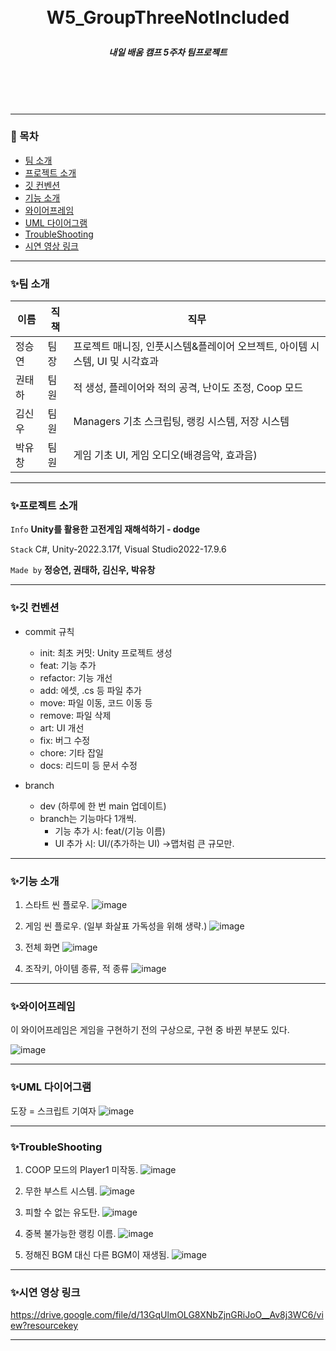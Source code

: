 <br/>
<br/>

# <p align="center"> **W5_GroupThreeNotIncluded**  </p>

##### <p align="center"> <b> 내일 배움 캠프 5주차 팀프로젝트 </b>

<br/>
<br/>

<br/>

---

### 📖 목차
+ [팀 소개](#팀-소개)
+ [프로젝트 소개](#프로젝트-소개)
+ [깃 컨벤션](#깃-컨벤션)
+ [기능 소개](#기능-소개)
+ [와이어프레임](#와이어프레임)
+ [UML 다이어그램](#UML-다이어그램)
+ [TroubleShooting](#TroubleShooting)
+ [시연 영상 링크](#시연-영상-링크)

---

### ✨팀 소개
| 이름   | 직책 | 직무 |
|--------|------|------|
| 정승연 | 팀장 | 프로젝트 매니징, 인풋시스템&플레이어 오브젝트, 아이템 시스템, UI 및 시각효과 |
| 권태하 | 팀원 | 적 생성, 플레이어와 적의 공격, 난이도 조정, Coop 모드 |
| 김신우 | 팀원 | Managers 기초 스크립팅, 랭킹 시스템, 저장 시스템 |
| 박유창 | 팀원 | 게임 기초 UI, 게임 오디오(배경음악, 효과음) |


---

### ✨프로젝트 소개

 `Info` **Unity를 활용한 고전게임 재해석하기 - dodge**

 `Stack` C#, Unity-2022.3.17f, Visual Studio2022-17.9.6   

 `Made by` **정승연, 권태하, 김신우, 박유창** 

---

### ✨깃 컨벤션

- commit 규칙
    - init: 최초 커밋: Unity 프로젝트 생성
    - feat: 기능 추가
    - refactor: 기능 개선
    - add: 에셋, .cs 등 파일 추가
    - move: 파일 이동, 코드 이동 등
    - remove: 파일 삭제
    - art: UI 개선
    - fix: 버그 수정
    - chore: 기타 잡일
    - docs: 리드미 등 문서 수정
 
- branch
    - dev (하루에 한 번 main 업데이트)
    - branch는 기능마다 1개씩.
        - 기능 추가 시: feat/(기능 이름)
        - UI 추가 시: UI/(추가하는 UI) ->맵처럼 큰 규모만.

---

### ✨기능 소개

1. 스타트 씬 플로우.
![image](https://github.com/Charen523/GroupThreeNotIncluded/assets/144107013/466c19f4-ec6e-4cf6-b408-48d12fdbe0da)

2. 게임 씬 플로우. (일부 화살표 가독성을 위해 생략.)
![image](https://github.com/Charen523/GroupThreeNotIncluded/assets/144107013/da565edd-2d68-4ad2-a19d-84e5d461c527)

3. 전체 화면
![image](https://github.com/Charen523/GroupThreeNotIncluded/assets/144107013/c185fc29-b83f-467d-be14-b9b2a8b7cdc5)

4. 조작키, 아이템 종류, 적 종류
![image](https://github.com/Charen523/GroupThreeNotIncluded/assets/144107013/ddc80d46-b8e7-48aa-8094-fcae333f1e33)

--- 

### ✨와이어프레임
이 와이어프레임은 게임을 구현하기 전의 구상으로, 구현 중 바뀐 부분도 있다.

![image](https://github.com/Charen523/GroupThreeNotIncluded/assets/144107013/0ff0a374-1c4b-46c7-b914-4c8b46abe74a)

---

### ✨UML 다이어그램

도장 = 스크립트 기여자
![image](https://github.com/Charen523/GroupThreeNotIncluded/assets/144107013/17661f25-bd05-4237-9fa2-98206f4069d6)

---

### ✨TroubleShooting

1. COOP 모드의 Player1 미작동.
![image](https://github.com/Charen523/GroupThreeNotIncluded/assets/144107013/209a5656-6408-4cbf-b2df-b602dc33ea81)

2. 무한 부스트 시스템.
![image](https://github.com/Charen523/GroupThreeNotIncluded/assets/144107013/c3f657fe-74eb-464a-a53a-eb045505f0e2)

3. 피할 수 없는 유도탄.
![image](https://github.com/Charen523/GroupThreeNotIncluded/assets/144107013/6f0faec6-2c11-458d-91ce-37c05d70bbec)

4. 중복 불가능한 랭킹 이름.
![image](https://github.com/Charen523/GroupThreeNotIncluded/assets/144107013/32816322-c572-44b1-8195-6ee9db0f9ebe)

5. 정해진 BGM 대신 다른 BGM이 재생됨.
![image](https://github.com/Charen523/GroupThreeNotIncluded/assets/144107013/12887de9-58dc-4e9b-bd9b-5503db0a76fd)


---

### ✨시연 영상 링크
https://drive.google.com/file/d/13GqUlmOLG8XNbZjnGRiJoO__Av8j3WC6/view?resourcekey

---
